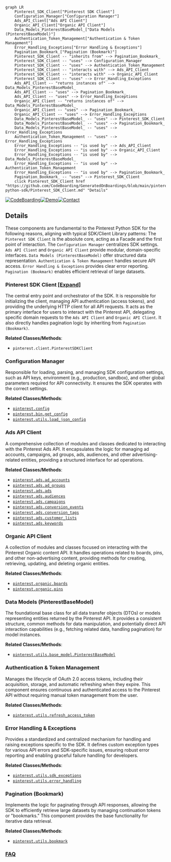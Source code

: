 ```mermaid
graph LR
    Pinterest_SDK_Client["Pinterest SDK Client"]
    Configuration_Manager["Configuration Manager"]
    Ads_API_Client["Ads API Client"]
    Organic_API_Client["Organic API Client"]
    Data_Models_PinterestBaseModel_["Data Models (PinterestBaseModel)"]
    Authentication_Token_Management["Authentication & Token Management"]
    Error_Handling_Exceptions["Error Handling & Exceptions"]
    Pagination_Bookmark_["Pagination (Bookmark)"]
    Pinterest_SDK_Client -- "inherits from" --> Pagination_Bookmark_
    Pinterest_SDK_Client -- "uses" --> Configuration_Manager
    Pinterest_SDK_Client -- "uses" --> Authentication_Token_Management
    Pinterest_SDK_Client -- "interacts with" --> Ads_API_Client
    Pinterest_SDK_Client -- "interacts with" --> Organic_API_Client
    Pinterest_SDK_Client -- "uses" --> Error_Handling_Exceptions
    Ads_API_Client -- "returns instances of" --> Data_Models_PinterestBaseModel_
    Ads_API_Client -- "uses" --> Pagination_Bookmark_
    Ads_API_Client -- "uses" --> Error_Handling_Exceptions
    Organic_API_Client -- "returns instances of" --> Data_Models_PinterestBaseModel_
    Organic_API_Client -- "uses" --> Pagination_Bookmark_
    Organic_API_Client -- "uses" --> Error_Handling_Exceptions
    Data_Models_PinterestBaseModel_ -- "uses" --> Pinterest_SDK_Client
    Data_Models_PinterestBaseModel_ -- "uses" --> Pagination_Bookmark_
    Data_Models_PinterestBaseModel_ -- "uses" --> Error_Handling_Exceptions
    Authentication_Token_Management -- "uses" --> Error_Handling_Exceptions
    Error_Handling_Exceptions -- "is used by" --> Ads_API_Client
    Error_Handling_Exceptions -- "is used by" --> Organic_API_Client
    Error_Handling_Exceptions -- "is used by" --> Data_Models_PinterestBaseModel_
    Error_Handling_Exceptions -- "is used by" --> Authentication_Token_Management
    Error_Handling_Exceptions -- "is used by" --> Pagination_Bookmark_
    Pagination_Bookmark_ -- "uses" --> Pinterest_SDK_Client
    click Pinterest_SDK_Client href "https://github.com/CodeBoarding/GeneratedOnBoardings/blob/main/pinterest-python-sdk/Pinterest_SDK_Client.md" "Details"
```

[![CodeBoarding](https://img.shields.io/badge/Generated%20by-CodeBoarding-9cf?style=flat-square)](https://github.com/CodeBoarding/CodeBoarding)[![Demo](https://img.shields.io/badge/Try%20our-Demo-blue?style=flat-square)](https://www.codeboarding.org/demo)[![Contact](https://img.shields.io/badge/Contact%20us%20-%20contact@codeboarding.org-lightgrey?style=flat-square)](mailto:contact@codeboarding.org)

## Details

These components are fundamental to the Pinterest Python SDK for the following reasons, aligning with typical SDK/Client Library patterns: The `Pinterest SDK Client` is the absolute core, acting as a Facade and the first point of interaction. The `Configuration Manager` centralizes SDK settings. `Ads API Client` and `Organic API Client` provide modular, domain-specific interfaces. `Data Models (PinterestBaseModel)` offer structured data representation. `Authentication & Token Management` handles secure API access. `Error Handling & Exceptions` provides clear error reporting. `Pagination (Bookmark)` enables efficient retrieval of large datasets.

### Pinterest SDK Client [[Expand]](./Pinterest_SDK_Client.md)
The central entry point and orchestrator of the SDK. It is responsible for initializing the client, managing API authentication (access tokens), and providing the underlying HTTP client for all API requests. It acts as the primary interface for users to interact with the Pinterest API, delegating specific domain requests to the `Ads API Client` and `Organic API Client`. It also directly handles pagination logic by inheriting from `Pagination (Bookmark)`.


**Related Classes/Methods**:

- `pinterest.client.PinterestSDKClient`


### Configuration Manager
Responsible for loading, parsing, and managing SDK configuration settings, such as API keys, environment (e.g., production, sandbox), and other global parameters required for API connectivity. It ensures the SDK operates with the correct settings.


**Related Classes/Methods**:

- <a href="https://github.com/pinterest/pinterest-python-sdk/blob/main/pinterest/config.py" target="_blank" rel="noopener noreferrer">`pinterest.config`</a>
- <a href="https://github.com/pinterest/pinterest-python-sdk/blob/main/pinterest/bin/get_config.py" target="_blank" rel="noopener noreferrer">`pinterest.bin.get_config`</a>
- <a href="https://github.com/pinterest/pinterest-python-sdk/blob/main/pinterest/utils/load_json_config.py" target="_blank" rel="noopener noreferrer">`pinterest.utils.load_json_config`</a>


### Ads API Client
A comprehensive collection of modules and classes dedicated to interacting with the Pinterest Ads API. It encapsulates the logic for managing ad accounts, campaigns, ad groups, ads, audiences, and other advertising-related entities, providing a structured interface for ad operations.


**Related Classes/Methods**:

- <a href="https://github.com/pinterest/pinterest-python-sdk/blob/main/pinterest/ads/ad_accounts.py" target="_blank" rel="noopener noreferrer">`pinterest.ads.ad_accounts`</a>
- <a href="https://github.com/pinterest/pinterest-python-sdk/blob/main/pinterest/ads/ad_groups.py" target="_blank" rel="noopener noreferrer">`pinterest.ads.ad_groups`</a>
- <a href="https://github.com/pinterest/pinterest-python-sdk/blob/main/pinterest/ads/ads.py" target="_blank" rel="noopener noreferrer">`pinterest.ads.ads`</a>
- <a href="https://github.com/pinterest/pinterest-python-sdk/blob/main/pinterest/ads/audiences.py" target="_blank" rel="noopener noreferrer">`pinterest.ads.audiences`</a>
- <a href="https://github.com/pinterest/pinterest-python-sdk/blob/main/pinterest/ads/campaigns.py" target="_blank" rel="noopener noreferrer">`pinterest.ads.campaigns`</a>
- <a href="https://github.com/pinterest/pinterest-python-sdk/blob/main/pinterest/ads/conversion_events.py" target="_blank" rel="noopener noreferrer">`pinterest.ads.conversion_events`</a>
- <a href="https://github.com/pinterest/pinterest-python-sdk/blob/main/pinterest/ads/conversion_tags.py" target="_blank" rel="noopener noreferrer">`pinterest.ads.conversion_tags`</a>
- <a href="https://github.com/pinterest/pinterest-python-sdk/blob/main/pinterest/ads/customer_lists.py" target="_blank" rel="noopener noreferrer">`pinterest.ads.customer_lists`</a>
- <a href="https://github.com/pinterest/pinterest-python-sdk/blob/main/pinterest/ads/keywords.py" target="_blank" rel="noopener noreferrer">`pinterest.ads.keywords`</a>


### Organic API Client
A collection of modules and classes focused on interacting with the Pinterest Organic content API. It handles operations related to boards, pins, and other non-advertising content, providing methods for creating, retrieving, updating, and deleting organic entities.


**Related Classes/Methods**:

- <a href="https://github.com/pinterest/pinterest-python-sdk/blob/main/pinterest/organic/boards.py" target="_blank" rel="noopener noreferrer">`pinterest.organic.boards`</a>
- <a href="https://github.com/pinterest/pinterest-python-sdk/blob/main/pinterest/organic/pins.py" target="_blank" rel="noopener noreferrer">`pinterest.organic.pins`</a>


### Data Models (PinterestBaseModel)
The foundational base class for all data transfer objects (DTOs) or models representing entities returned by the Pinterest API. It provides a consistent structure, common methods for data manipulation, and potentially direct API interaction capabilities (e.g., fetching related data, handling pagination) for model instances.


**Related Classes/Methods**:

- <a href="https://github.com/pinterest/pinterest-python-sdk/blob/main/pinterest/utils/base_model.py" target="_blank" rel="noopener noreferrer">`pinterest.utils.base_model.PinterestBaseModel`</a>


### Authentication & Token Management
Manages the lifecycle of OAuth 2.0 access tokens, including their acquisition, storage, and automatic refreshing when they expire. This component ensures continuous and authenticated access to the Pinterest API without requiring manual token management from the user.


**Related Classes/Methods**:

- <a href="https://github.com/pinterest/pinterest-python-sdk/blob/main/pinterest/utils/refresh_access_token.py" target="_blank" rel="noopener noreferrer">`pinterest.utils.refresh_access_token`</a>


### Error Handling & Exceptions
Provides a standardized and centralized mechanism for handling and raising exceptions specific to the SDK. It defines custom exception types for various API errors and SDK-specific issues, ensuring robust error reporting and enabling graceful failure handling for developers.


**Related Classes/Methods**:

- <a href="https://github.com/pinterest/pinterest-python-sdk/blob/main/pinterest/utils/sdk_exceptions.py" target="_blank" rel="noopener noreferrer">`pinterest.utils.sdk_exceptions`</a>
- <a href="https://github.com/pinterest/pinterest-python-sdk/blob/main/pinterest/utils/error_handling.py" target="_blank" rel="noopener noreferrer">`pinterest.utils.error_handling`</a>


### Pagination (Bookmark)
Implements the logic for paginating through API responses, allowing the SDK to efficiently retrieve large datasets by managing continuation tokens or "bookmarks." This component provides the base functionality for iterative data retrieval.


**Related Classes/Methods**:

- <a href="https://github.com/pinterest/pinterest-python-sdk/blob/main/pinterest/utils/bookmark.py" target="_blank" rel="noopener noreferrer">`pinterest.utils.bookmark`</a>




### [FAQ](https://github.com/CodeBoarding/GeneratedOnBoardings/tree/main?tab=readme-ov-file#faq)